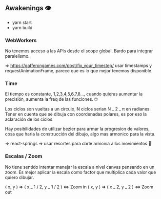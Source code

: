 ## Awakenings 👁

- yarn start
- yarn build

### WebWorkers

No tenemos acceso a las APIs desde el scope global. Bardo para integrar paralelismo.

=> https://gafferongames.com/post/fix_your_timestep/ usar timestamps y requestAnimationFrame, parece que es lo que
mejor tenemos disponible.

### Time

El tiempo es constante, 1,2,3,4,5,6,7,8..., cuando quieras aumentar la precisión,
aumenta la freq de las funciones. 🤓

Los ciclos son vueltas a un circulo, N ciclos serian N _ 2 _ π en radianes. Tener en
cuenta que se dibuja con coordenadas polares, es por eso la aclaración de los ciclos.

Hay posibilidades de utilizar bezier para armar la progresion de valores, cosa que
haria la construcción del dibujo, algo mas armonico para la vista.

=> react-springs => usar resortes para darle armonia a los movimientos 🤩

### Escalas / Zoom

No tiene sentido intentar manejar la escala a nivel canvas pensando en un zoom. Es mejor aplicar la escala como factor que multiplica cada valor que quiero dibujar.

( x, y ) => ( x _ 1 / 2, y _ 1 / 2 ) <=> Zoom in
( x, y ) => ( x _ 2, y _ 2 ) <=> Zoom out
